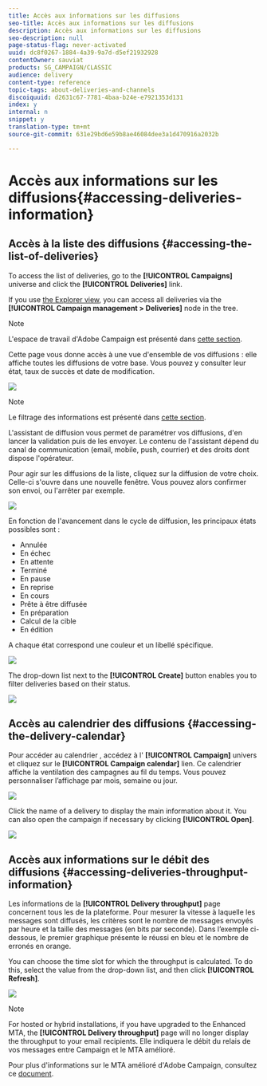 ```yaml
---
title: Accès aux informations sur les diffusions
seo-title: Accès aux informations sur les diffusions
description: Accès aux informations sur les diffusions
seo-description: null
page-status-flag: never-activated
uuid: dc8f0267-1884-4a39-9a7d-d5ef21932928
contentOwner: sauviat
products: SG_CAMPAIGN/CLASSIC
audience: delivery
content-type: reference
topic-tags: about-deliveries-and-channels
discoiquuid: d2631c67-7781-4baa-b24e-e7921353d131
index: y
internal: n
snippet: y
translation-type: tm+mt
source-git-commit: 631e29bd6e59b8ae46084dee3a1d470916a2032b

---
```



# Accès aux informations sur les diffusions{#accessing-deliveries-information}

## Accès à la liste des diffusions {#accessing-the-list-of-deliveries}

To access the list of deliveries, go to the **[!UICONTROL Campaigns]** universe and click the **[!UICONTROL Deliveries]** link.

If you use [the Explorer view](../../platform/using/adobe-campaign-workspace.md#about-adobe-campaign-explorer), you can access all deliveries via the **[!UICONTROL Campaign management > Deliveries]** node in the tree.

>[!NOTE]
>
>L&#39;espace de travail d&#39;Adobe Campaign est présenté dans [cette section](../../platform/using/adobe-campaign-workspace.md).

Cette page vous donne accès à une vue d&#39;ensemble de vos diffusions : elle affiche toutes les diffusions de votre base. Vous pouvez y consulter leur état, taux de succès et date de modification.

![](assets/d_ncs_user_filter_interface_delivery01.png)

>[!NOTE]
>
>Le filtrage des informations est présenté dans [cette section](../../platform/using/filtering-options.md).

L&#39;assistant de diffusion vous permet de paramétrer vos diffusions, d&#39;en lancer la validation puis de les envoyer. Le contenu de l&#39;assistant dépend du canal de communication (email, mobile, push, courrier) et des droits dont dispose l&#39;opérateur.

Pour agir sur les diffusions de la liste, cliquez sur la diffusion de votre choix. Celle-ci s&#39;ouvre dans une nouvelle fenêtre. Vous pouvez alors confirmer son envoi, ou l&#39;arrêter par exemple.

![](assets/s_ncs_user_interface_delivery02.png)

En fonction de l&#39;avancement dans le cycle de diffusion, les principaux états possibles sont :

* Annulée
* En échec
* En attente
* Terminé
* En pause
* En reprise
* En cours
* Prête à être diffusée
* En préparation
* Calcul de la cible
* En édition

A chaque état correspond une couleur et un libellé spécifique.

![](assets/s_ncs_user_status_campaigns_120.png)

The drop-down list next to the **[!UICONTROL Create]** button enables you to filter deliveries based on their status.

![](assets/delivery_filter_status.png)

## Accès au calendrier des diffusions {#accessing-the-delivery-calendar}

Pour accéder au calendrier , accédez à l&#39; **[!UICONTROL Campaign]** univers et cliquez sur le **[!UICONTROL Campaign calendar]** lien. Ce calendrier affiche la ventilation des campagnes au fil du temps. Vous pouvez personnaliser l’affichage par mois, semaine ou jour.

![](assets/s_ncs_user_interface_delivery04.png)

Click the name of a delivery to display the main information about it. You can also open the campaign if necessary by clicking **[!UICONTROL Open]**.

![](assets/s_ncs_user_interface_delivery05.png)

## Accès aux informations sur le débit des diffusions {#accessing-deliveries-throughput-information}

Les informations de la **[!UICONTROL Delivery throughput]** page concernent tous les  de la plateforme. Pour mesurer la vitesse à laquelle les messages sont diffusés, les critères sont le nombre de messages envoyés par heure et la taille des messages (en bits par seconde). Dans l’exemple ci-dessous, le premier graphique présente le  réussi en bleu et le nombre de erronés en orange.

You can choose the time slot for which the throughput is calculated. To do this, select the value from the drop-down list, and then click **[!UICONTROL Refresh]**.

![](assets/s_ncs_user_interface_delivery06.png)

>[!NOTE]
>
>For hosted or hybrid installations, if you have upgraded to the Enhanced MTA, the **[!UICONTROL Delivery throughput]** page will no longer display the throughput to your email recipients. Elle indiquera le débit du relais de vos messages entre Campaign et le MTA amélioré.
>
>Pour plus d&#39;informations sur le MTA amélioré d&#39;Adobe Campaign, consultez ce [document](https://helpx.adobe.com/campaign/kb/acc-campaign-enhanced-mta.html).